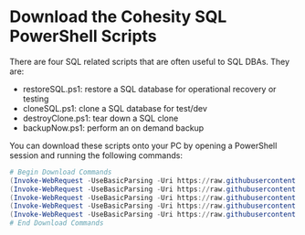 # Download the Cohesity SQL PowerShell Scripts

There are four SQL related scripts that are often useful to SQL DBAs. They are:

* restoreSQL.ps1: restore a SQL database for operational recovery or testing
* cloneSQL.ps1: clone a SQL database for test/dev
* destroyClone.ps1: tear down a SQL clone
* backupNow.ps1: perform an on demand backup

You can download these scripts onto your PC by opening a PowerShell session and running the following commands:

```powershell
# Begin Download Commands
(Invoke-WebRequest -UseBasicParsing -Uri https://raw.githubusercontent.com/cohesity/community-automation-samples/main/powershell/cohesity-api/cohesity-api.ps1).content | Out-File cohesity-api.ps1; (Get-Content cohesity-api.ps1) | Set-Content cohesity-api.ps1
(Invoke-WebRequest -UseBasicParsing -Uri https://raw.githubusercontent.com/cohesity/community-automation-samples/main/sql/powershell/restoreSQL/restoreSQL.ps1).content | Out-File restoreSQL.ps1; (Get-Content restoreSQL.ps1) | Set-Content restoreSQL.ps1
(Invoke-WebRequest -UseBasicParsing -Uri https://raw.githubusercontent.com/cohesity/community-automation-samples/main/sql/powershell/cloneSQL/cloneSQL.ps1).content | Out-File cloneSQL.ps1; (Get-Content cloneSQL.ps1) | Set-Content cloneSQL.ps1
(Invoke-WebRequest -UseBasicParsing -Uri https://raw.githubusercontent.com/cohesity/community-automation-samples/main/sql/powershell/destroyClone/destroyClone.ps1).content | Out-File destroyClone.ps1; (Get-Content destroyClone.ps1) | Set-Content destroyClone.ps1
(Invoke-WebRequest -UseBasicParsing -Uri https://raw.githubusercontent.com/cohesity/community-automation-samples/main/powershell/backupNow/backupNow.ps1).content | Out-File backupNow.ps1; (Get-Content backupNow.ps1) | Set-Content backupNow.ps1
# End Download Commands
```
